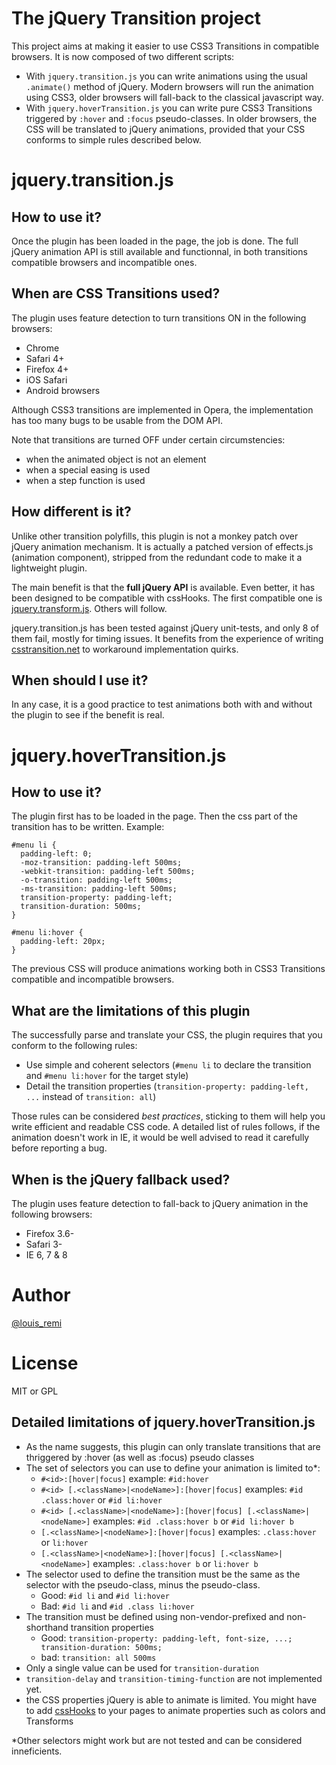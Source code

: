 The jQuery Transition project
=============================

This project aims at making it easier to use CSS3 Transitions in compatible browsers.
It is now composed of two different scripts:

- With `jquery.transition.js` you can write animations using the usual `.animate()` method of jQuery. Modern browsers will run the animation using CSS3, older browsers will fall-back to the classical javascript way.
- With `jquery.hoverTransition.js` you can write pure CSS3 Transitions triggered by `:hover` and `:focus` pseudo-classes. In older browsers, the CSS will be translated to jQuery animations, provided that your CSS conforms to simple rules described below.

jquery.transition.js
====================

How to use it?
--------------

Once the plugin has been loaded in the page, the job is done.
The full jQuery animation API is still available and functionnal, in both transitions compatible browsers and incompatible ones.

When are CSS Transitions used?
-----------------------------

The plugin uses feature detection to turn transitions ON in the following browsers:

- Chrome
- Safari 4+
- Firefox 4+
- iOS Safari
- Android browsers

Although CSS3 transitions are implemented in Opera, the implementation has too many bugs to be usable from the DOM API.

Note that transitions are turned OFF under certain circumstencies:

- when the animated object is not an element
- when a special easing is used
- when a step function is used

How different is it?
--------------------

Unlike other transition polyfills, this plugin is not a monkey patch over jQuery animation mechanism.
It is actually a patched version of effects.js (animation component), stripped from the redundant code to make it a lightweight plugin.

The main benefit is that the **full jQuery API** is available.
Even better, it has been designed to be compatible with cssHooks.
The first compatible one is [jquery.transform.js](http://github.com/louisremi/jquery.transform.js).
Others will follow.

jquery.transition.js has been tested against jQuery unit-tests, and only 8 of them fail, mostly for timing issues.
It benefits from the experience of writing [csstransition.net](http://www.csstransition.net/) to workaround implementation quirks.

When should I use it?
---------------------

In any case, it is a good practice to test animations both with and without the plugin to see if the benefit is real.

jquery.hoverTransition.js
=========================

How to use it?
--------------

The plugin first has to be loaded in the page.
Then the css part of the transition has to be written. Example:

    #menu li {
      padding-left: 0;
      -moz-transition: padding-left 500ms;
      -webkit-transition: padding-left 500ms;
      -o-transition: padding-left 500ms;
      -ms-transition: padding-left 500ms;
      transition-property: padding-left;
      transition-duration: 500ms;
    }
    
    #menu li:hover {
      padding-left: 20px;
    }

The previous CSS will produce animations working both in CSS3 Transitions compatible and incompatible browsers.

What are the limitations of this plugin
---------------------------------------

The successfully parse and translate your CSS, the plugin requires that you conform to the following rules:

- Use simple and coherent selectors (`#menu li` to declare the transition and `#menu li:hover` for the target style)
- Detail the transition properties (`transition-property: padding-left, ...` instead of `transition: all`)

Those rules can be considered *best practices*, sticking to them will help you write efficient and readable CSS code.
A detailed list of rules follows, if the animation doesn't work in IE, it would be well advised to read it carefully before reporting a bug.

When is the jQuery fallback used?
---------------------------------

The plugin uses feature detection to fall-back to jQuery animation in the following browsers:

- Firefox 3.6-
- Safari 3-
- IE 6, 7 & 8

Author
======

[@louis_remi](http://twitter.com/louis_remi)

License
=======

MIT or GPL











Detailed limitations of jquery.hoverTransition.js
-------------------------------------------------

- As the name suggests, this plugin can only translate transitions that are thriggered by :hover (as well as :focus) pseudo classes
- The set of selectors you can use to define your animation is limited to*:
  - `#<id>:[hover|focus]` example: `#id:hover`
  - `#<id> [.<className>|<nodeName>]:[hover|focus]` examples: `#id .class:hover` or `#id li:hover`
  - `#<id> [.<className>|<nodeName>]:[hover|focus] [.<className>|<nodeName>]` examples: `#id .class:hover b` or `#id li:hover b`
  - `[.<className>|<nodeName>]:[hover|focus]` examples: `.class:hover` or `li:hover`
  - `[.<className>|<nodeName>]:[hover|focus] [.<className>|<nodeName>]` examples: `.class:hover b` or `li:hover b`
- The selector used to define the transition must be the same as the selector with the pseudo-class, minus the pseudo-class. 
  - Good: `#id li` and `#id li:hover`
  - Bad: `#id li` and `#id .class li:hover`
- The transition must be defined using non-vendor-prefixed and non-shorthand transition properties
  - Good: `transition-property: padding-left, font-size, ...; transition-duration: 500ms;`
  - bad: `transition: all 500ms`
- Only a single value can be used for `transition-duration`
- `transition-delay` and `transition-timing-function` are not implemented yet.
- the CSS properties jQuery is able to animate is limited. You might have to add [cssHooks](https://github.com/brandonaaron/jquery-cssHooks) to your pages to animate properties such as colors and Transforms

*Other selectors might work but are not tested and can be considered inneficients.